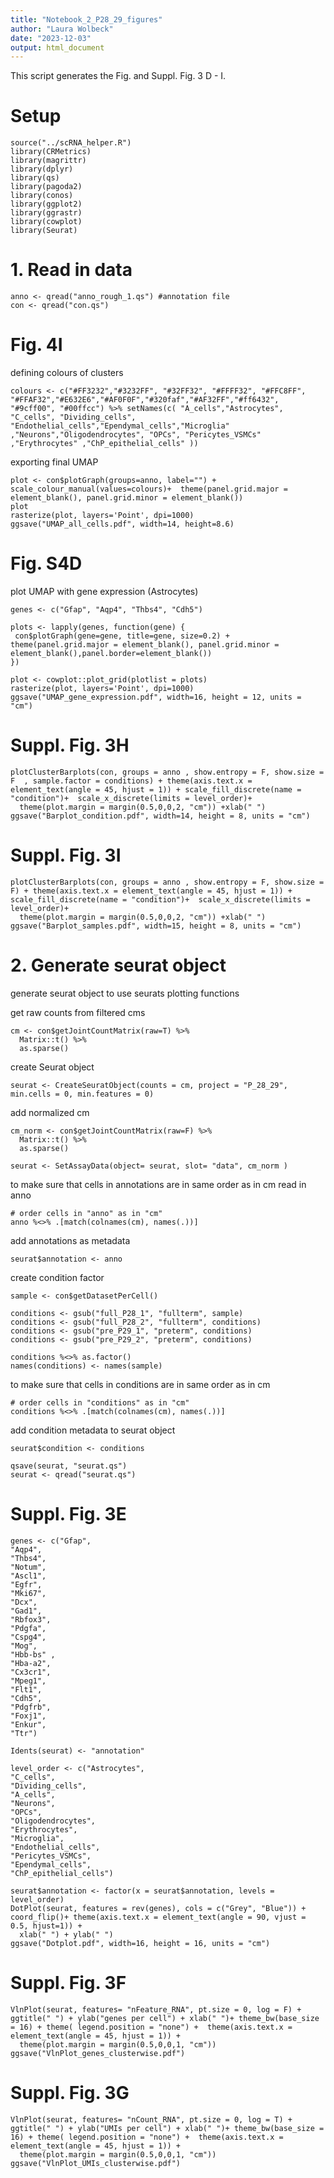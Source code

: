 ```yaml
---
title: "Notebook_2_P28_29_figures"
author: "Laura Wolbeck"
date: "2023-12-03"
output: html_document
---
```


This script generates the Fig. and Suppl. Fig. 3 D - I.

# Setup
```{r setup}
source("../scRNA_helper.R")
library(CRMetrics)
library(magrittr)
library(dplyr)
library(qs)
library(pagoda2)
library(conos)
library(ggplot2)
library(ggrastr)
library(cowplot)
library(Seurat)
```

# 1. Read in data

```{r}
anno <- qread("anno_rough_1.qs") #annotation file
con <- qread("con.qs")
```

# Fig. 4I  
defining colours of clusters
```{r}
colours <- c("#FF3232","#3232FF", "#32FF32", "#FFFF32", "#FFC8FF", "#FFAF32","#E632E6","#AF0F0F","#320faf","#AF32FF","#ff6432", "#9cff00", "#00ffcc") %>% setNames(c( "A_cells","Astrocytes", "C_cells", "Dividing_cells", "Endothelial_cells","Ependymal_cells","Microglia" ,"Neurons","Oligodendrocytes", "OPCs", "Pericytes_VSMCs" ,"Erythrocytes" ,"ChP_epithelial_cells" ))
```

exporting final UMAP 
```{r}
plot <- con$plotGraph(groups=anno, label="") + scale_colour_manual(values=colours)+  theme(panel.grid.major = element_blank(), panel.grid.minor = element_blank()) 
plot
rasterize(plot, layers='Point', dpi=1000)
ggsave("UMAP_all_cells.pdf", width=14, height=8.6)
```

# Fig. S4D
plot UMAP with gene expression (Astrocytes)
```{r}
genes <- c("Gfap", "Aqp4", "Thbs4", "Cdh5")
```
```{r, fig.height=8}
plots <- lapply(genes, function(gene) {
 con$plotGraph(gene=gene, title=gene, size=0.2) + theme(panel.grid.major = element_blank(), panel.grid.minor = element_blank(),panel.border=element_blank())
})

plot <- cowplot::plot_grid(plotlist = plots)
rasterize(plot, layers='Point', dpi=1000)
ggsave("UMAP_gene_expression.pdf", width=16, height = 12, units = "cm")
```

# Suppl. Fig. 3H

```{r}
plotClusterBarplots(con, groups = anno , show.entropy = F, show.size = F  , sample.factor = conditions) + theme(axis.text.x = element_text(angle = 45, hjust = 1)) + scale_fill_discrete(name = "condition")+  scale_x_discrete(limits = level_order)+
  theme(plot.margin = margin(0.5,0,0,2, "cm")) +xlab(" ")
ggsave("Barplot_condition.pdf", width=14, height = 8, units = "cm")
```

# Suppl. Fig. 3I
```{r}
plotClusterBarplots(con, groups = anno , show.entropy = F, show.size = F) + theme(axis.text.x = element_text(angle = 45, hjust = 1)) + scale_fill_discrete(name = "condition")+  scale_x_discrete(limits = level_order)+
  theme(plot.margin = margin(0.5,0,0,2, "cm")) +xlab(" ")
ggsave("Barplot_samples.pdf", width=15, height = 8, units = "cm")
```


# 2. Generate seurat object
generate seurat object to use seurats plotting functions

get raw counts from filtered cms
```{r}
cm <- con$getJointCountMatrix(raw=T) %>% 
  Matrix::t() %>% 
  as.sparse()
```

create Seurat object
```{r}
seurat <- CreateSeuratObject(counts = cm, project = "P_28_29", min.cells = 0, min.features = 0)
```

add normalized cm
```{r}
cm_norm <- con$getJointCountMatrix(raw=F) %>% 
  Matrix::t() %>% 
  as.sparse()
```

```{r}
seurat <- SetAssayData(object= seurat, slot= "data", cm_norm )
```

to make sure that cells in annotations are in same order as in cm
read in anno 
```{r}
# order cells in "anno" as in "cm"
anno %<>% .[match(colnames(cm), names(.))] 
```

add annotations as metadata
```{r}
seurat$annotation <- anno
```

create condition factor
```{r}
sample <- con$getDatasetPerCell()

conditions <- gsub("full_P28_1", "fullterm", sample)
conditions <- gsub("full_P28_2", "fullterm", conditions)
conditions <- gsub("pre_P29_1", "preterm", conditions)
conditions <- gsub("pre_P29_2", "preterm", conditions)
```

```{r}
conditions %<>% as.factor()
names(conditions) <- names(sample)
```

to make sure that cells in conditions are in same order as in cm
```{r}
# order cells in "conditions" as in "cm"
conditions %<>% .[match(colnames(cm), names(.))] 
```

add condition metadata to seurat object
```{r}
seurat$condition <- conditions
```
```{r}
qsave(seurat, "seurat.qs")
seurat <- qread("seurat.qs")
```

# Suppl. Fig. 3E
```{r}
genes <- c("Gfap",
"Aqp4",
"Thbs4",
"Notum",
"Ascl1",
"Egfr",
"Mki67",
"Dcx",
"Gad1",
"Rbfox3",
"Pdgfa",
"Cspg4",
"Mog",
"Hbb-bs" ,
"Hba-a2",
"Cx3cr1",
"Mpeg1",
"Flt1",
"Cdh5",
"Pdgfrb",
"Foxj1",
"Enkur",
"Ttr")
```

```{r}
Idents(seurat) <- "annotation"
```

```{r}
level_order <- c("Astrocytes",
"C_cells",
"Dividing_cells",
"A_cells",
"Neurons",
"OPCs",
"Oligodendrocytes",
"Erythrocytes",
"Microglia",
"Endothelial_cells",
"Pericytes_VSMCs",
"Ependymal_cells",
"ChP_epithelial_cells")
```

```{r}
seurat$annotation <- factor(x = seurat$annotation, levels = level_order)
DotPlot(seurat, features = rev(genes), cols = c("Grey", "Blue")) + coord_flip()+ theme(axis.text.x = element_text(angle = 90, vjust = 0.5, hjust=1)) +
  xlab(" ") + ylab(" ")
ggsave("Dotplot.pdf", width=16, height = 16, units = "cm")
```

# Suppl. Fig. 3F
```{r}
VlnPlot(seurat, features= "nFeature_RNA", pt.size = 0, log = F) +  ggtitle(" ") + ylab("genes per cell") + xlab(" ")+ theme_bw(base_size = 16) + theme( legend.position = "none") +  theme(axis.text.x = element_text(angle = 45, hjust = 1)) +
  theme(plot.margin = margin(0.5,0,0,1, "cm")) 
ggsave("VlnPlot_genes_clusterwise.pdf")
```

# Suppl. Fig. 3G
```{r}
VlnPlot(seurat, features= "nCount_RNA", pt.size = 0, log = T) +  ggtitle(" ") + ylab("UMIs per cell") + xlab(" ")+ theme_bw(base_size = 16) + theme( legend.position = "none") +  theme(axis.text.x = element_text(angle = 45, hjust = 1)) +
  theme(plot.margin = margin(0.5,0,0,1, "cm")) 
ggsave("VlnPlot_UMIs_clusterwise.pdf")
```
